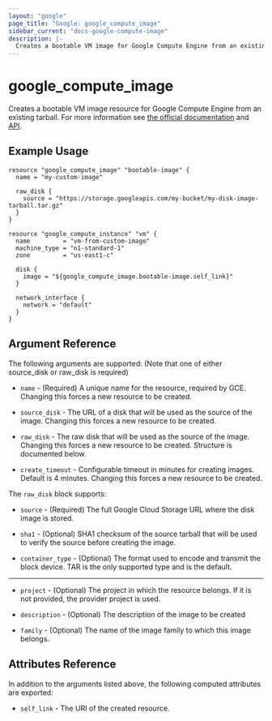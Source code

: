 ```yaml
---
layout: "google"
page_title: "Google: google_compute_image"
sidebar_current: "docs-google-compute-image"
description: |-
  Creates a bootable VM image for Google Compute Engine from an existing tarball.
---
```


# google\_compute\_image

Creates a bootable VM image resource for Google Compute Engine from an existing
tarball. For more information see [the official documentation](https://cloud.google.com/compute/docs/images) and
[API](https://cloud.google.com/compute/docs/reference/latest/images).


## Example Usage

```hcl
resource "google_compute_image" "bootable-image" {
  name = "my-custom-image"

  raw_disk {
    source = "https://storage.googleapis.com/my-bucket/my-disk-image-tarball.tar.gz"
  }
}

resource "google_compute_instance" "vm" {
  name         = "vm-from-custom-image"
  machine_type = "n1-standard-1"
  zone         = "us-east1-c"

  disk {
    image = "${google_compute_image.bootable-image.self_link}"
  }

  network_interface {
    network = "default"
  }
}
```

## Argument Reference

The following arguments are supported: (Note that one of either source_disk or
  raw_disk is required)

* `name` - (Required) A unique name for the resource, required by GCE.
    Changing this forces a new resource to be created.

* `source_disk` - The URL of a disk that will be used as the source of the
    image. Changing this forces a new resource to be created.

* `raw_disk` - The raw disk that will be used as the source of the image.
    Changing this forces a new resource to be created. Structure is documented
    below.

* `create_timeout` - Configurable timeout in minutes for creating images. Default is 4 minutes.
    Changing this forces a new resource to be created.

The `raw_disk` block supports:

* `source` - (Required) The full Google Cloud Storage URL where the disk
    image is stored.

* `sha1` - (Optional) SHA1 checksum of the source tarball that will be used
    to verify the source before creating the image.

* `container_type` - (Optional) The format used to encode and transmit the
    block device. TAR is the only supported type and is the default.

- - -

* `project` - (Optional) The project in which the resource belongs. If it
    is not provided, the provider project is used.

* `description` - (Optional) The description of the image to be created

* `family` - (Optional) The name of the image family to which this image belongs.

## Attributes Reference

In addition to the arguments listed above, the following computed attributes are
exported:

* `self_link` - The URI of the created resource.
